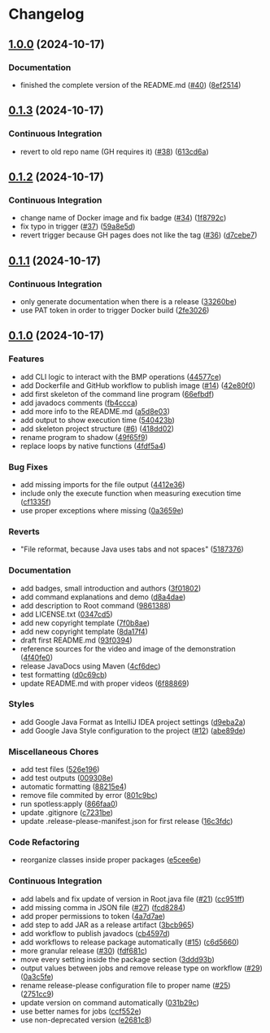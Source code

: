 # Changelog

## [1.0.0](https://github.com/lentidas/DAI-2425-PW1/compare/v0.1.3...v1.0.0) (2024-10-17)


### Documentation

* finished the complete version of the README.md ([#40](https://github.com/lentidas/DAI-2425-PW1/issues/40)) ([8ef2514](https://github.com/lentidas/DAI-2425-PW1/commit/8ef251439256d44bcf35a2f2da83b8b8c1d602a0))

## [0.1.3](https://github.com/lentidas/DAI-2425-PW1/compare/v0.1.2...v0.1.3) (2024-10-17)


### Continuous Integration

* revert to old repo name (GH requires it) ([#38](https://github.com/lentidas/DAI-2425-PW1/issues/38)) ([613cd6a](https://github.com/lentidas/DAI-2425-PW1/commit/613cd6a0af88482ff80196800692f58cea36b4ba))

## [0.1.2](https://github.com/lentidas/DAI-2425-PW1/compare/v0.1.1...v0.1.2) (2024-10-17)


### Continuous Integration

* change name of Docker image and fix badge ([#34](https://github.com/lentidas/DAI-2425-PW1/issues/34)) ([1f8792c](https://github.com/lentidas/DAI-2425-PW1/commit/1f8792c53a5bd8a13f5c4f8ca6fc2cbc38aec648))
* fix typo in trigger ([#37](https://github.com/lentidas/DAI-2425-PW1/issues/37)) ([59a8e5d](https://github.com/lentidas/DAI-2425-PW1/commit/59a8e5d8a935e1253ef02aafc07aa7a2e6c5a4ce))
* revert trigger because GH pages does not like the tag ([#36](https://github.com/lentidas/DAI-2425-PW1/issues/36)) ([d7cebe7](https://github.com/lentidas/DAI-2425-PW1/commit/d7cebe7c087d63f639ca0d777e11677f0a08a56d))

## [0.1.1](https://github.com/lentidas/DAI-2425-PW1/compare/v0.1.0...v0.1.1) (2024-10-17)


### Continuous Integration

* only generate documentation when there is a release ([33260be](https://github.com/lentidas/DAI-2425-PW1/commit/33260bee01aae850a23ec860fbdb1ce986925217))
* use PAT token in order to trigger Docker build ([2fe3026](https://github.com/lentidas/DAI-2425-PW1/commit/2fe3026b08d54492304f6d04f2bf42c9d00db0f2))

## [0.1.0](https://github.com/lentidas/DAI-2425-PW1/compare/v0.1.0...v0.1.0) (2024-10-17)


### Features

* add CLI logic to interact with the BMP operations ([44577ce](https://github.com/lentidas/DAI-2425-PW1/commit/44577cec3df7c8ad9ddbd5377f373dfa9b01bcde))
* add Dockerfile and GitHub workflow to publish image ([#14](https://github.com/lentidas/DAI-2425-PW1/issues/14)) ([42e80f0](https://github.com/lentidas/DAI-2425-PW1/commit/42e80f00e78fb284089afd9f2002d769d7f81735))
* add first skeleton of the command line program ([66efbdf](https://github.com/lentidas/DAI-2425-PW1/commit/66efbdfdd846fe281dbe316c71bff025d53f58e6))
* add javadocs comments ([fb4ccca](https://github.com/lentidas/DAI-2425-PW1/commit/fb4cccaeddc36cc9cd15c3af8b0abee6274a3ad0))
* add more info to the README.md ([a5d8e03](https://github.com/lentidas/DAI-2425-PW1/commit/a5d8e03073f8ac19bead6304e58cdea65d3b65bc))
* add output to show execution time ([540423b](https://github.com/lentidas/DAI-2425-PW1/commit/540423b4b07758419f0b47821b3cdc9fd5f14188))
* add skeleton project structure ([#6](https://github.com/lentidas/DAI-2425-PW1/issues/6)) ([418dd02](https://github.com/lentidas/DAI-2425-PW1/commit/418dd02030ed299b09bcd916df68ccc94bdbd575))
* rename program to shadow ([49f65f9](https://github.com/lentidas/DAI-2425-PW1/commit/49f65f98b211733491ea30db3b056ee11896886f))
* replace loops by native functions ([4fdf5a4](https://github.com/lentidas/DAI-2425-PW1/commit/4fdf5a4d2d71f53b6f8e2e2cb8f610abd4135d2b))


### Bug Fixes

* add missing imports for the file output ([4412e36](https://github.com/lentidas/DAI-2425-PW1/commit/4412e36571f1c6bb0c470d252ac612d55752a70e))
* include only the execute function when measuring execution time ([cf1335f](https://github.com/lentidas/DAI-2425-PW1/commit/cf1335f3835873731791d41ada6e8afbf169e8f5))
* use proper exceptions where missing ([0a3659e](https://github.com/lentidas/DAI-2425-PW1/commit/0a3659e32a2bab33ecd394956fee4af1c1603cb0))


### Reverts

* "File reformat, because Java uses tabs and not spaces" ([5187376](https://github.com/lentidas/DAI-2425-PW1/commit/51873764ea03b3db43fee535d17d99676d9c957f))


### Documentation

* add badges, small introduction and authors ([3f01802](https://github.com/lentidas/DAI-2425-PW1/commit/3f018024cc6c65c6ad1e54da150473ffae0c91bb))
* add command explanations and demo ([d8a4dae](https://github.com/lentidas/DAI-2425-PW1/commit/d8a4daebdfad6b94cdc7ff529d79af4e7a37d54e))
* add description to Root command ([9861388](https://github.com/lentidas/DAI-2425-PW1/commit/98613889a17a39df5bc0513e5322af4d7426a97e))
* add LICENSE.txt ([0347cd5](https://github.com/lentidas/DAI-2425-PW1/commit/0347cd57c9b83e5ed5af2280e07d79f0198e3f96))
* add new copyright template ([7f0b8ae](https://github.com/lentidas/DAI-2425-PW1/commit/7f0b8aec8855cf25d9fa7c6331435c5cb1e99743))
* add new copyright template ([8da17f4](https://github.com/lentidas/DAI-2425-PW1/commit/8da17f4f0b248ad63bce519ba4c0b4405124e040))
* draft first README.md ([93f0394](https://github.com/lentidas/DAI-2425-PW1/commit/93f0394ef917d26cadc4a6bf01a093c3f2d32793))
* reference sources for the video and image of the demonstration ([4f40fe0](https://github.com/lentidas/DAI-2425-PW1/commit/4f40fe010fa1c562738e4c296b218f2a2648d7b1))
* release JavaDocs using Maven ([4cf6dec](https://github.com/lentidas/DAI-2425-PW1/commit/4cf6dec78ccc1ddee0d1a0d16563930f71d37ecf))
* test formatting ([d0c69cb](https://github.com/lentidas/DAI-2425-PW1/commit/d0c69cb0584473ed8959eb8b92a2093ee39c78bc))
* update README.md with proper videos ([6f88869](https://github.com/lentidas/DAI-2425-PW1/commit/6f88869da3f53e7ebd11968e755ab6e147960806))


### Styles

* add Google Java Format as IntelliJ IDEA project settings ([d9eba2a](https://github.com/lentidas/DAI-2425-PW1/commit/d9eba2ae1c027605962c631f989f4db10bf48b50))
* add Google Java Style configuration to the project ([#12](https://github.com/lentidas/DAI-2425-PW1/issues/12)) ([abe89de](https://github.com/lentidas/DAI-2425-PW1/commit/abe89dec1fc6ad93a7c6d40277949bcd695a4631))


### Miscellaneous Chores

* add test files ([526e196](https://github.com/lentidas/DAI-2425-PW1/commit/526e196224e69e240bba1435630ad8f18ecdbf88))
* add test outputs ([009308e](https://github.com/lentidas/DAI-2425-PW1/commit/009308e5d519dfaf0268e23d4b7f08d79357be4a))
* automatic formatting ([88215e4](https://github.com/lentidas/DAI-2425-PW1/commit/88215e407703993a719513e1aa62a7b7a0a883ad))
* remove file commited by error ([801c9bc](https://github.com/lentidas/DAI-2425-PW1/commit/801c9bcab0af2f5cdb67752eb65bd7bcc8386e85))
* run spotless:apply ([866faa0](https://github.com/lentidas/DAI-2425-PW1/commit/866faa091cddaec375ce262a8286bb112329c8f4))
* update .gitignore ([c7231be](https://github.com/lentidas/DAI-2425-PW1/commit/c7231be70a36fabe0e502486ead6059a51683f35))
* update .release-please-manifest.json for first release ([16c3fdc](https://github.com/lentidas/DAI-2425-PW1/commit/16c3fdcb9d36ea4431a98baaaeb9bf0ad57cb3d1))


### Code Refactoring

* reorganize classes inside proper packages ([e5cee6e](https://github.com/lentidas/DAI-2425-PW1/commit/e5cee6ea62404cc974ae53fe96f218ae2303ae92))


### Continuous Integration

* add labels and fix update of version in Root.java file ([#21](https://github.com/lentidas/DAI-2425-PW1/issues/21)) ([cc951ff](https://github.com/lentidas/DAI-2425-PW1/commit/cc951ff153eceec3ed473b3b9ca869bbfd639800))
* add missing comma in JSON file ([#27](https://github.com/lentidas/DAI-2425-PW1/issues/27)) ([fcd8284](https://github.com/lentidas/DAI-2425-PW1/commit/fcd8284e14b8c86800c48cfdd3c3f59af8244b68))
* add proper permissions to token ([4a7d7ae](https://github.com/lentidas/DAI-2425-PW1/commit/4a7d7ae3adbbcf9e98de55ec088cc1f00bedd3f6))
* add step to add JAR as a release artifact ([3bcb965](https://github.com/lentidas/DAI-2425-PW1/commit/3bcb9653ca6557c0a631b8547a107cb81a5c4a07))
* add workflow to publish javadocs ([cb4597d](https://github.com/lentidas/DAI-2425-PW1/commit/cb4597d3adb8159cae3c674b1509ba1c08708432))
* add workflows to release package automatically ([#15](https://github.com/lentidas/DAI-2425-PW1/issues/15)) ([c6d5660](https://github.com/lentidas/DAI-2425-PW1/commit/c6d5660af980a8c3bd28db519c9ae1ad933baead))
* more granular release ([#30](https://github.com/lentidas/DAI-2425-PW1/issues/30)) ([fdf681c](https://github.com/lentidas/DAI-2425-PW1/commit/fdf681c8752ef02be4108c666a7dddf5497865d0))
* move every setting inside the package section ([3ddd93b](https://github.com/lentidas/DAI-2425-PW1/commit/3ddd93bb6d37535ab9ead5bba16508ad8598c56a))
* output values between jobs and remove release type on workflow ([#29](https://github.com/lentidas/DAI-2425-PW1/issues/29)) ([0a3c5fe](https://github.com/lentidas/DAI-2425-PW1/commit/0a3c5fe3a809023a7e1dc219e7b5d936618c6562))
* rename release-please configuration file to proper name ([#25](https://github.com/lentidas/DAI-2425-PW1/issues/25)) ([2751cc9](https://github.com/lentidas/DAI-2425-PW1/commit/2751cc91de0dead35197d813f5cf24d460fc8d90))
* update version on command automatically ([031b29c](https://github.com/lentidas/DAI-2425-PW1/commit/031b29c8feb1057b157ef8886c918ea485aead79))
* use better names for jobs ([ccf552e](https://github.com/lentidas/DAI-2425-PW1/commit/ccf552e887ea5fe3537ecc2ccc724b471e9e0750))
* use non-deprecated version ([e2681c8](https://github.com/lentidas/DAI-2425-PW1/commit/e2681c87884696b79fe5fca5e89603e2041fd71b))
